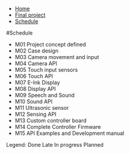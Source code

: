 <ul class="breadcrumbs">
	<li><a href="../index.html">Home</a></li>
	<li><a href="./index.html">Final project</a></li>
	<li class="current"><a href="./gantt.html">Schedule</a></li>
</ul>

#Schedule

<div class="schedule">
    <ul>
        <li><span class="label success">M01</span> Project concept defined</li>
        <li><span class="label success">M02</span> Case design</li>
        <li><span class="label secondary">M03</span>  Camera movement and input</li>
        <li><span class="label secondary">M04</span>  Camera API</li>
        <li><span class="label secondary">M05</span>  Touch input sensors</li>
        <li><span class="label secondary">M06</span>  Touch API</li>
        <li><span class="label secondary">M07</span>  E-Ink Display</li>
        <li><span class="label secondary">M08</span>  Display API</li>
        <li><span class="label secondary">M09</span>  Speech and Sound</li>
        <li><span class="label secondary">M10</span>  Sound API</li>
        <li><span class="label secondary">M11</span>  Ultrasonic sensor</li>
        <li><span class="label secondary">M12</span>  Sensing API</li>
        <li><span class="label secondary">M13</span>  Custom controller board</li>
        <li><span class="label secondary">M14</span>  Complete Controller Firmware</li>
        <li><span class="label secondary">M15</span>  API Examples and Development manual</li>
    </ul>
</div>

Legend: 
<span class="label success">Done</span>  <span class="label alert">Late</span> <span class="label">In progress</span> <span class="label secondary">Planned</span>
